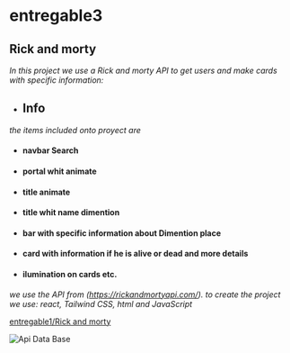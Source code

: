 # entregable3


## Rick and morty

*In this project we use a Rick and morty API to get users and make cards with specific information:*

- ##  Info

*the  items included onto proyect are*

- #### navbar Search
- #### portal whit animate 
- #### title animate
- #### title whit name dimention
- #### bar with specific information about Dimention place
- #### card with information if he is alive or dead and more details
- #### ilumination on cards etc.

*we use the API from (https://rickandmortyapi.com/).
to create the project we use: react, Tailwind CSS, html and JavaScript*

[entregable1/Rick and morty](https://rick-and-morty-world.netlify.app/ )

![Api Data Base](https://i.ibb.co/tZV6nG5/rick-and-morty.jpg)
